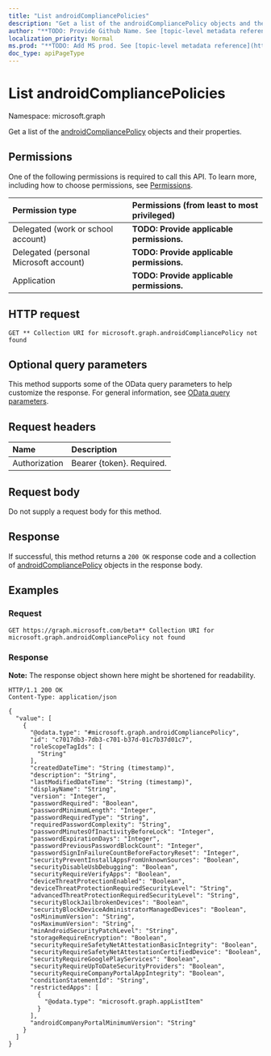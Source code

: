 ```yaml
---
title: "List androidCompliancePolicies"
description: "Get a list of the androidCompliancePolicy objects and their properties."
author: "**TODO: Provide Github Name. See [topic-level metadata reference](https://msgo.azurewebsites.net/add/document/guidelines/metadata.html#topic-level-metadata)**"
localization_priority: Normal
ms.prod: "**TODO: Add MS prod. See [topic-level metadata reference](https://msgo.azurewebsites.net/add/document/guidelines/metadata.html#topic-level-metadata)**"
doc_type: apiPageType
---
```


# List androidCompliancePolicies
Namespace: microsoft.graph

Get a list of the [androidCompliancePolicy](../resources/androidcompliancepolicy.md) objects and their properties.

## Permissions
One of the following permissions is required to call this API. To learn more, including how to choose permissions, see [Permissions](/graph/permissions-reference).

|Permission type|Permissions (from least to most privileged)|
|:---|:---|
|Delegated (work or school account)|**TODO: Provide applicable permissions.**|
|Delegated (personal Microsoft account)|**TODO: Provide applicable permissions.**|
|Application|**TODO: Provide applicable permissions.**|

## HTTP request

<!-- {
  "blockType": "ignored"
}
-->
``` http
GET ** Collection URI for microsoft.graph.androidCompliancePolicy not found
```

## Optional query parameters
This method supports some of the OData query parameters to help customize the response. For general information, see [OData query parameters](/graph/query-parameters).

## Request headers
|Name|Description|
|:---|:---|
|Authorization|Bearer {token}. Required.|

## Request body
Do not supply a request body for this method.

## Response

If successful, this method returns a `200 OK` response code and a collection of [androidCompliancePolicy](../resources/androidcompliancepolicy.md) objects in the response body.

## Examples

### Request
<!-- {
  "blockType": "request",
  "name": "list_androidcompliancepolicy"
}
-->
``` http
GET https://graph.microsoft.com/beta** Collection URI for microsoft.graph.androidCompliancePolicy not found
```


### Response
**Note:** The response object shown here might be shortened for readability.
<!-- {
  "blockType": "response",
  "truncated": true,
  "@odata.type": "Collection(microsoft.graph.androidCompliancePolicy)"
}
-->
``` http
HTTP/1.1 200 OK
Content-Type: application/json

{
  "value": [
    {
      "@odata.type": "#microsoft.graph.androidCompliancePolicy",
      "id": "c7017db3-7db3-c701-b37d-01c7b37d01c7",
      "roleScopeTagIds": [
        "String"
      ],
      "createdDateTime": "String (timestamp)",
      "description": "String",
      "lastModifiedDateTime": "String (timestamp)",
      "displayName": "String",
      "version": "Integer",
      "passwordRequired": "Boolean",
      "passwordMinimumLength": "Integer",
      "passwordRequiredType": "String",
      "requiredPasswordComplexity": "String",
      "passwordMinutesOfInactivityBeforeLock": "Integer",
      "passwordExpirationDays": "Integer",
      "passwordPreviousPasswordBlockCount": "Integer",
      "passwordSignInFailureCountBeforeFactoryReset": "Integer",
      "securityPreventInstallAppsFromUnknownSources": "Boolean",
      "securityDisableUsbDebugging": "Boolean",
      "securityRequireVerifyApps": "Boolean",
      "deviceThreatProtectionEnabled": "Boolean",
      "deviceThreatProtectionRequiredSecurityLevel": "String",
      "advancedThreatProtectionRequiredSecurityLevel": "String",
      "securityBlockJailbrokenDevices": "Boolean",
      "securityBlockDeviceAdministratorManagedDevices": "Boolean",
      "osMinimumVersion": "String",
      "osMaximumVersion": "String",
      "minAndroidSecurityPatchLevel": "String",
      "storageRequireEncryption": "Boolean",
      "securityRequireSafetyNetAttestationBasicIntegrity": "Boolean",
      "securityRequireSafetyNetAttestationCertifiedDevice": "Boolean",
      "securityRequireGooglePlayServices": "Boolean",
      "securityRequireUpToDateSecurityProviders": "Boolean",
      "securityRequireCompanyPortalAppIntegrity": "Boolean",
      "conditionStatementId": "String",
      "restrictedApps": [
        {
          "@odata.type": "microsoft.graph.appListItem"
        }
      ],
      "androidCompanyPortalMinimumVersion": "String"
    }
  ]
}
```

